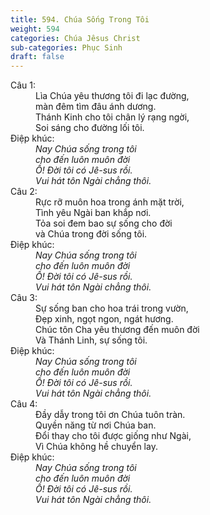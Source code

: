 ```yaml
---
title: 594. Chúa Sống Trong Tôi
weight: 594
categories: Chúa Jêsus Christ
sub-categories: Phục Sinh
draft: false
---
```

<dl><dt>Câu 1:</dt><dd data-verse="1">Lìa Chúa yêu thương tôi đi lạc đường, <br/>màn đêm tìm đâu ánh dương. <br/>Thánh Kinh cho tôi chân lý rạng ngời, <br/>Soi sáng cho đường lối tôi. </dd><dt>Điệp khúc:</dt><dd data-chorus="1"><em>Nay Chúa sống trong tôi <br/>cho đến luôn muôn đời <br/>Ồ! Đời tôi có Jê-sus rồi. <br/>Vui hát tôn Ngài chẳng thôi. </em></dd><dt>Câu 2:</dt><dd data-verse="2">Rực rỡ muôn hoa trong ánh mặt trời, <br/>Tình yêu Ngài ban khắp nơi. <br/>Tỏa soi đem bao sự sống cho đời <br/>và Chúa trong đời sống tôi. </dd><dt>Điệp khúc:</dt><dd data-chorus="1"><em>Nay Chúa sống trong tôi <br/>cho đến luôn muôn đời <br/>Ồ! Đời tôi có Jê-sus rồi. <br/>Vui hát tôn Ngài chẳng thôi. </em></dd><dt>Câu 3:</dt><dd data-verse="3">Sự sống ban cho hoa trái trong vườn, <br/>Đẹp xinh, ngọt ngon, ngát hương. <br/>Chúc tôn Cha yêu thương đến muôn đời <br/>Và Thánh Linh, sự sống tôi. </dd><dt>Điệp khúc:</dt><dd data-chorus="1"><em>Nay Chúa sống trong tôi <br/>cho đến luôn muôn đời <br/>Ồ! Đời tôi có Jê-sus rồi. <br/>Vui hát tôn Ngài chẳng thôi. </em></dd><dt>Câu 4:</dt><dd data-verse="4">Đầy dẫy trong tôi ơn Chúa tuôn tràn. <br/>Quyền năng từ nơi Chúa ban. <br/>Đổi thay cho tôi được giống như Ngài, <br/>Vì Chúa không hề chuyển lay. </dd><dt>Điệp khúc:</dt><dd data-chorus="1"><em>Nay Chúa sống trong tôi <br/>cho đến luôn muôn đời <br/>Ồ! Đời tôi có Jê-sus rồi. <br/>Vui hát tôn Ngài chẳng thôi. </em></dd></dl>